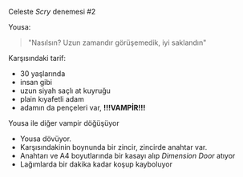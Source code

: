 ---
---  
  
Celeste *Scry* denemesi #2  
  
Yousa:  
>"Nasılsın? Uzun zamandır görüşemedik, iyi saklandın"  
  
Karşısındaki tarif:  

- 30 yaşlarında  
- insan gibi  
- uzun siyah saçlı at kuyruğu  
- plain kıyafetli adam  
- adamın da pençeleri var, **!!!VAMPİR!!!**  
  
Yousa ile diğer vampir döğüşüyor  

- Yousa dövüyor.  
- Karşısındakinin boynunda bir zincir, zincirde anahtar var.  
- Anahtarı ve A4 boyutlarında bir kasayı alıp *Dimension Door* atıyor  
- Lağımlarda bir dakika kadar koşup kayboluyor